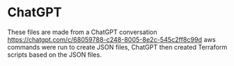# ChatGPT
These files are made from a ChatGPT conversation https://chatgpt.com/c/68059788-c248-8005-8e2c-545c2ff8c99d
aws commands were run to create JSON files, ChatGPT then created Terraform scripts based on the JSON files.
